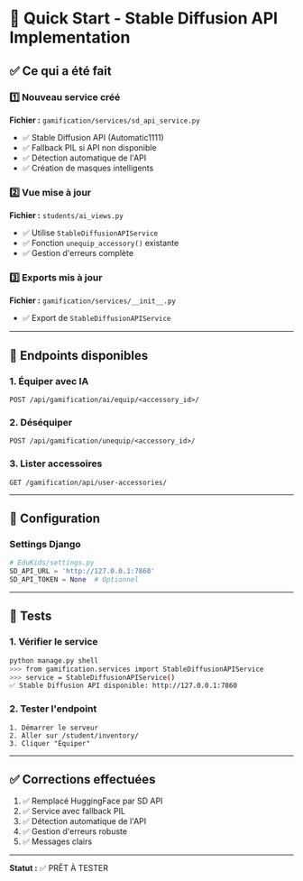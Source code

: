 # 🚀 Quick Start - Stable Diffusion API Implementation

## ✅ Ce qui a été fait

### 1️⃣ Nouveau service créé
**Fichier :** `gamification/services/sd_api_service.py`
- ✅ Stable Diffusion API (Automatic1111)
- ✅ Fallback PIL si API non disponible
- ✅ Détection automatique de l'API
- ✅ Création de masques intelligents

### 2️⃣ Vue mise à jour
**Fichier :** `students/ai_views.py`
- ✅ Utilise `StableDiffusionAPIService`
- ✅ Fonction `unequip_accessory()` existante
- ✅ Gestion d'erreurs complète

### 3️⃣ Exports mis à jour
**Fichier :** `gamification/services/__init__.py`
- ✅ Export de `StableDiffusionAPIService`

---

## 📡 Endpoints disponibles

### 1. Équiper avec IA
```
POST /api/gamification/ai/equip/<accessory_id>/
```

### 2. Déséquiper
```
POST /api/gamification/unequip/<accessory_id>/
```

### 3. Lister accessoires
```
GET /gamification/api/user-accessories/
```

---

## 🔧 Configuration

### Settings Django
```python
# EduKids/settings.py
SD_API_URL = 'http://127.0.0.1:7860'
SD_API_TOKEN = None  # Optionnel
```

---

## 🧪 Tests

### 1. Vérifier le service
```bash
python manage.py shell
>>> from gamification.services import StableDiffusionAPIService
>>> service = StableDiffusionAPIService()
✅ Stable Diffusion API disponible: http://127.0.0.1:7860
```

### 2. Tester l'endpoint
```
1. Démarrer le serveur
2. Aller sur /student/inventory/
3. Cliquer "Équiper"
```

---

## ✅ Corrections effectuées

1. ✅ Remplacé HuggingFace par SD API
2. ✅ Service avec fallback PIL
3. ✅ Détection automatique de l'API
4. ✅ Gestion d'erreurs robuste
5. ✅ Messages clairs

---

**Statut :** ✅ PRÊT À TESTER
